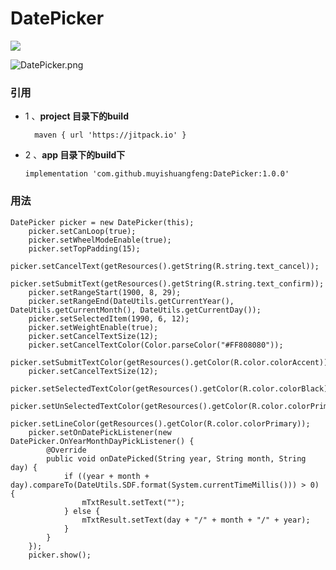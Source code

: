 # DatePicker
[![](https://jitpack.io/v/muyishuangfeng/DatePicker.svg)](https://jitpack.io/#muyishuangfeng/DatePicker)



![DatePicker.png](https://upload-images.jianshu.io/upload_images/1716569-ecd40d1a83f40f0b.png?imageMogr2/auto-orient/strip%7CimageView2/2/w/1240)


### 引用

 + 1 、__project 目录下的build__



         maven { url 'https://jitpack.io' }
      

    
+ 2 、__app 目录下的build下__

      implementation 'com.github.muyishuangfeng:DatePicker:1.0.0'
### 用法

    DatePicker picker = new DatePicker(this);
        picker.setCanLoop(true);
        picker.setWheelModeEnable(true);
        picker.setTopPadding(15);
        picker.setCancelText(getResources().getString(R.string.text_cancel));
        picker.setSubmitText(getResources().getString(R.string.text_confirm));
        picker.setRangeStart(1900, 8, 29);
        picker.setRangeEnd(DateUtils.getCurrentYear(), DateUtils.getCurrentMonth(), DateUtils.getCurrentDay());
        picker.setSelectedItem(1990, 6, 12);
        picker.setWeightEnable(true);
        picker.setCancelTextSize(12);
        picker.setCancelTextColor(Color.parseColor("#FF808080"));
        picker.setSubmitTextColor(getResources().getColor(R.color.colorAccent));
        picker.setCancelTextSize(12);
        picker.setSelectedTextColor(getResources().getColor(R.color.colorBlack));
        picker.setUnSelectedTextColor(getResources().getColor(R.color.colorPrimary));
        picker.setLineColor(getResources().getColor(R.color.colorPrimary));
        picker.setOnDatePickListener(new DatePicker.OnYearMonthDayPickListener() {
            @Override
            public void onDatePicked(String year, String month, String day) {
                if ((year + month + day).compareTo(DateUtils.SDF.format(System.currentTimeMillis())) > 0) {
                    mTxtResult.setText("");
                } else {
                    mTxtResult.setText(day + "/" + month + "/" + year);
                }
            }
        });
        picker.show();
